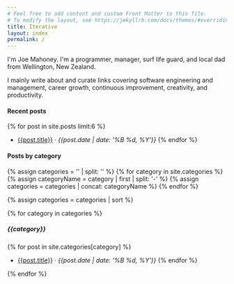 ```yaml
---
# Feel free to add content and custom Front Matter to this file.
# To modify the layout, see https://jekyllrb.com/docs/themes/#overriding-theme-defaults
title: Iterative
layout: index
permalink: /
---
```

I'm Joe Mahoney. I'm a programmer, manager, surf life guard, and local dad from Wellington, New Zealand.

I mainly write about and curate links covering software engineering and management, career growth, continuous improvement, creativity, and productivity.

#### Recent posts

{% for post in site.posts limit:6 %}
* [{{post.title}}]({{post.url}}) &middot; _{{post.date | date: '%B %d, %Y'}}_
{% endfor %}

#### Posts by category

{% assign categories = '' | split: '' %}
{% for category in site.categories %}
    {% assign categoryName = category | first | split: '-' %}
    {% assign categories = categories | concat: categoryName %}
{% endfor %}

{% assign categories = categories | sort %}

{% for category in categories %}
##### {{category}}

{% for post in site.categories[category] %}
* [{{post.title}}]({{post.url}}) &middot; _{{post.date | date: '%B %d, %Y'}}_
{% endfor %}

{% endfor %}


